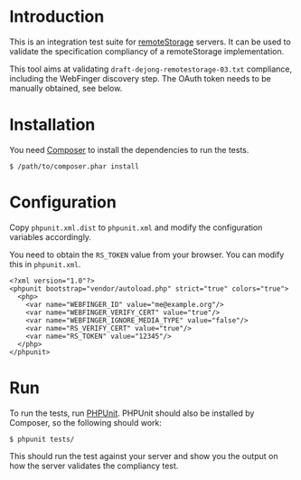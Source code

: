 # Introduction
This is an integration test suite for [remoteStorage](http://remotestorage.io)
servers. It can be used to validate the specification compliancy of a 
remoteStorage implementation.

This tool aims at validating `draft-dejong-remotestorage-03.txt` compliance, 
including the WebFinger discovery step. The OAuth token needs to be manually
obtained, see below.

# Installation
You need [Composer](https://getcomposer.org) to install the dependencies to
run the tests.

    $ /path/to/composer.phar install

# Configuration
Copy `phpunit.xml.dist` to `phpunit.xml` and modify the configuration variables
accordingly.

You need to obtain the `RS_TOKEN` value from your browser. You can modify this 
in `phpunit.xml`.

    <?xml version="1.0"?>
    <phpunit bootstrap="vendor/autoload.php" strict="true" colors="true">
      <php>
        <var name="WEBFINGER_ID" value="me@example.org"/>
        <var name="WEBFINGER_VERIFY_CERT" value="true"/>
        <var name="WEBFINGER_IGNORE_MEDIA_TYPE" value="false"/>
        <var name="RS_VERIFY_CERT" value="true"/>
        <var name="RS_TOKEN" value="12345"/>
      </php>
    </phpunit>

# Run 
To run the tests, run [PHPUnit](https://phpunit.de). PHPUnit should also be 
installed by Composer, so the following should work:

    $ phpunit tests/

This should run the test against your server and show you the output on how
the server validates the compliancy test.
